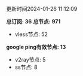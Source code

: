 更新时间2024-01-26 11:12:09

**总订阅: 36**
**总节点: 971**
- vless节点: 52

**google ping有效节点: 13**
- v2ray节点: 5
- ss节点: 8
